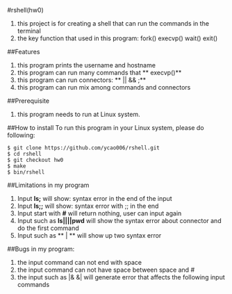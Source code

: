 #rshell(hw0)
1. this project is for creating a shell that can run the commands in the terminal
2. the key function that used in this program: fork() execvp() wait() exit()

##Features
1. this program prints the username and hostname
2. this program can run many commands that ** execvp()**
3. this program can run connectors: ** || && ;**
4. this program can run mix among commands and connectors 
 
##Prerequisite
1. this program needs to run at Linux system.

##How to install
To run this program in your Linux system, please do following:
```
$ git clone https://github.com/ycao006/rshell.git
$ cd rshell
$ git checkout hw0
$ make
$ bin/rshell
```

##Limitations in my program
1. Input **ls;** will show: syntax error in the end of the input
2. Input **ls;;** will show: syntax error with ;; in the end
3. Input start with **#** will return nothing, user can input again 
4. Input such as **ls||||pwd** will show the syntax error about connector and do the first command
5. Input such as **   |   ** will show up two syntax error

##Bugs in my program:
1. the input command can not end with space 
2. the input command can not have space between space and #
3. the input such as |& &| will generate error that affects the following input commands


